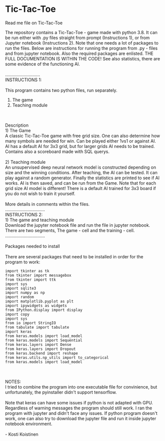 # Tic-Tac-Toe

Read me file on Tic-Tac-Toe

The repository contains a Tic-Tac-Toe - game made with python 3.8. It can be run either with .py files straight from prompt (Instructions 1), or from Jupyter notebook (Instructions 2). Note that one needs a lot of packages to run the files. Below are instructions for running the program from .py - files and from jupyter notebook. Also the required packages are enlisted. THE FULL DOCUMENTATION IS WITHIN THE CODE! See also statistics, there are some evidence of the functioning AI.
<br />
<br />
............................
<br />
INSTRUCTIONS 1:
<br />
<br />
This program contains two python files, run separately.
<br />
1) The game
2) Teaching module
<br />
<br />
Description
<br />
1) The Game
<br />
	A classic Tic-Tac-Toe game with free grid size. One can also determine how many symbols are needed for win.
	Can be played either 1vs1 or against AI. AI has a default AI for 3x3 grid, but for larger grids AI needs to be trained. 
	Contains also a scoreboard made with SQL querys.
<br />
<br />
2) Teaching module
<br />
	An unsupervised deep neural network model is constructed depending on size and the winning conditions. After teaching, the AI can be tested. It can play against a random generator. Finally the statistics are printed to see if AI works. AI is then saved, and can be run from the Game. Note that for each grid size AI model is different! There is a default AI trained for 3x3 board if you do not wish to train it yourself.
<br />
<br />
More details in comments within the files.
<br />
................................
<br />
INSTRUCTIONS 2:
<br />
1) The game and teaching module
<br />
	Download the jupyter notebook file and run the file in jupyter notebook. There are two segments, The game - cell and the training - cell.
<br />
................................
<br />
<br />
Packages needed to install
<br />
<br />
There are several packages that need to be installed in order for the program to work:
<br />

	import tkinter as tk
	from tkinter import messagebox
	from tkinter import ttk
	import sys
	import sqlite3
	import numpy as np
	import random
	import matplotlib.pyplot as plt
	import ipywidgets as widgets
	from IPython.display import display
	import copy
	import sys
	from io import StringIO
	from tabulate import tabulate
	import keras	
	from keras.models import load_model	
	from keras.models import Sequential
	from keras.layers import Dense
	from keras.layers import Dropout
	from keras.backend import reshape
	from keras.utils.np_utils import to_categorical
	from keras.models import load_model
<br />	
<br />
NOTES: <br />
I tried to combine the program into one executable file for convinience, but unfortunately, the pyinstaller didn't support tensorflow.
<br />
<br />
Note that keras can have some issues if python is not adapted with GPU. Regardless of warning messages the program should still work. I ran the program with jupyter and didn't face any issues. If python program doesn't work, one can also try to download the jupyter file and run it inside jupyter notebook environment.
	<br />
	<br />
- Kosti Koistinen
